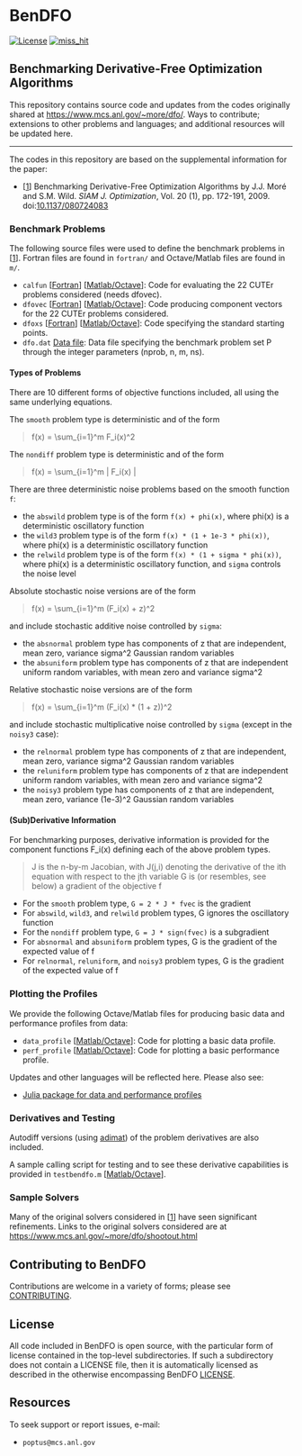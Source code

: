 # BenDFO
[![License](https://img.shields.io/badge/License-BSD_3--Clause-blue.svg)](https://opensource.org/licenses/BSD-3-Clause)    [![miss_hit](https://github.com/POptUS/BenDFO/actions/workflows/miss_hit.yml/badge.svg)](https://github.com/POptUS/BenDFO/actions/workflows/miss_hit.yml)

## Benchmarking Derivative-Free Optimization Algorithms 

This repository contains source code and updates from the codes originally shared at https://www.mcs.anl.gov/~more/dfo/.
Ways to contribute; extensions to other problems and languages; and additional resources will be updated here.

---

The codes in this repository are based on the supplemental information for the paper:
- [[1](#pap1)] Benchmarking Derivative-Free Optimization Algorithms by J.J. Moré and S.M. Wild. *SIAM J. Optimization*, Vol. 20 (1), pp. 172-191, 2009. doi:[10.1137/080724083](https://doi.org/10.1137/080724083)
   

### Benchmark Problems
The following source files were used to define the benchmark problems in [[1](https://github.com/POptUS/BenDFO#pap1)]. Fortran files are found in `fortran/` and Octave/Matlab files are found in `m/`.

- `calfun` [[Fortran](fortran/calfun.f)]  [[Matlab/Octave](m/calfun.m)]:
  Code for evaluating the 22 CUTEr problems considered (needs dfovec).
- `dfovec` [[Fortran](fortran/dfovec.f)]  [[Matlab/Octave](m/dfovec.m)]:
  Code producing component vectors for the 22 CUTEr problems considered.
- `dfoxs` [[Fortran](fortran/dfoxs.f)]  [[Matlab/Octave](m/dfoxs.m)]:
  Code specifying the standard starting points.
- `dfo.dat` [Data file](data/dfo.dat):
  Data file specifying the benchmark problem set P through the integer parameters (nprob, n, m, ns). 

#### Types of Problems
There are 10 different forms of objective functions included, all using the same underlying equations.

The `smooth` problem type is deterministic and of the form 
> f(x) = \sum_{i=1}^m F_i(x)^2
 
The `nondiff` problem type is deterministic and of the form 
> f(x) = \sum_{i=1}^m | F_i(x) |

There are three deterministic noise problems based on the smooth function `f`:

- the `abswild` problem type is of the form `f(x) + phi(x)`, where phi(x) is a deterministic oscillatory function
- the `wild3` problem type is of the form `f(x) * (1 + 1e-3 * phi(x))`, where phi(x) is a deterministic oscillatory function
- the `relwild` problem type is of the form `f(x) * (1 + sigma * phi(x))`, where phi(x) is a deterministic oscillatory function, and `sigma` controls the noise level 

Absolute stochastic noise versions are of the form
> f(x) = \sum_{i=1}^m (F_i(x) + z)^2

and include stochastic additive noise controlled by `sigma`:
- the `absnormal` problem type has components of z that are independent, mean zero, variance sigma^2 Gaussian random variables
- the `absuniform` problem type has components of z that are independent uniform random variables, with mean zero and variance sigma^2

Relative stochastic noise versions are of the form
> f(x) = \sum_{i=1}^m (F_i(x) * (1 + z))^2

and include stochastic multiplicative noise controlled by `sigma` (except in the `noisy3` case):
- the `relnormal` problem type has components of z that are independent, mean zero, variance sigma^2 Gaussian random variables
- the `reluniform` problem type has components of z that are independent uniform random variables, with mean zero and variance sigma^2
- the `noisy3` problem type has components of z that are independent, mean zero, variance (1e-3)^2 Gaussian random variables

#### (Sub)Derivative Information
For benchmarking purposes, derivative information is provided for the component functions F_i(x) defining each of the above problem types.

> J is the n-by-m Jacobian, with J(j,i) denoting the derivative of the ith equation with respect to the jth variable
> G is (or resembles, see below) a gradient of the objective f

- For the `smooth` problem type, `G = 2 * J * fvec` is the gradient
- For `abswild`, `wild3`, and `relwild` problem types, G ignores the oscillatory function
- For the `nondiff` problem type, `G = J * sign(fvec)` is a subgradient
- For `absnormal` and `absuniform` problem types, G is the gradient of the expected value of f
- For `relnormal`, `reluniform`, and `noisy3` problem types, G is the gradient of the expected value of f

### Plotting the Profiles
We provide the following Octave/Matlab files for producing basic data and performance profiles from data:

- `data_profile` [[Matlab/Octave](profiling/data_profile.m)]:
    Code for plotting a basic data profile.
- `perf_profile` [[Matlab/Octave](profiling/perf_profile.m)]:
    Code for plotting a basic performance profile.
    
Updates and other languages will be reflected here. Please also see:

- [Julia package for data and performance profiles](https://github.com/JuliaSmoothOptimizers/BenchmarkProfiles.jl)


### Derivatives and Testing
Autodiff versions (using [adimat](https://www.informatik.tu-darmstadt.de/sc/res/sw/adimat/index.en.jsp)) of the problem derivatives are also included.

A sample calling script for testing and to see these derivative capabilities is provided in `testbendfo.m` [[Matlab/Octave](profiling/testbendfo.m)].

### Sample Solvers

Many of the original solvers considered in [[1](https://github.com/POptUS/BenDFO#pap1)] have seen significant refinements. Links to the original solvers considered are at https://www.mcs.anl.gov/~more/dfo/shootout.html 

## Contributing to BenDFO

Contributions are welcome in a variety of forms; please see [CONTRIBUTING](CONTRIBUTING.rst).

## License 

All code included in BenDFO is open source, with the particular form of license contained in the top-level 
subdirectories.  If such a subdirectory does not contain a LICENSE file, then it is automatically licensed 
as described in the otherwise encompassing BenDFO [LICENSE](/LICENSE).  


## Resources

To seek support or report issues, e-mail:

 * ``poptus@mcs.anl.gov``
